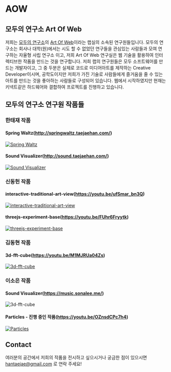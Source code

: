 # AOW

## 모두의 연구소 Art Of Web
저희는 [모두의 연구소](http://www.modulabs.co.kr/)의 [Art Of Web](http://www.modulabs.co.kr/iaw_free/10944)이라는 랩실의 소속된 연구원들입니다. 모두의 연구소는 회사나 대학(원)에서는 시도 할 수 없었던 연구들을 관심있는 사람들과 모여 연구하는 자율형 사립 연구소 이고, 저희 Art Of Web 연구실은 웹 기술을 활용하여 인터렉티브한 작품을 만드는 것을 연구합니다. 저희 랩의 연구원들은 모두 소프트웨어를 만드는 개발자이고, 그 중 두분은 실제로 코드로 미디어아트를 제작하는 Creative Developer이시며, 공학도이지만 저희가 가진 기술로 사람들에게 즐거움을 줄 수 있는 아트를 만드는 것을 좋아하는 사람들로 구성되어 있습니다. 웹에서 시작하였지만 현재는 키넥트같은 하드웨어와 결합하여 프로젝트를 진행하고 있습니다. 

## 모두의 연구소 연구원 작품들 

### 한태재 작품
#### Spring Waltz(http://springwaltz.taejaehan.com/)
[![Spring Waltz](http://img.youtube.com/vi/mNFcjXdNUUw/0.jpg)](https://youtu.be/mNFcjXdNUUw)

#### Sound Visualizer(http://sound.taejaehan.com/)
[![Sound Visualizer](http://img.youtube.com/vi/iMttbDxW95o/0.jpg)](https://youtu.be/iMttbDxW95o)

### 신동헌 작품
#### interactive-traditional-art-view(https://youtu.be/ufSmar_bn3Q)
[![interactive-traditional-art-view](http://img.youtube.com/vi/ufSmar_bn3Q/0.jpg)](https://youtu.be/ufSmar_bn3Q)

#### threejs-experiment-base(https://youtu.be/FUhr6Fryytk)
[![threejs-experiment-base](http://img.youtube.com/vi/FUhr6Fryytk/0.jpg)](https://youtu.be/FUhr6Fryytk)

### 김동현 작품
#### 3d-fft-cube(https://youtu.be/M1MJRUa04Zs)
[![3d-fft-cube](http://img.youtube.com/vi/M1MJRUa04Zs/0.jpg)](https://youtu.be/M1MJRUa04Zs)

### 이소은 작품
#### Sound Visualizer(https://music.sonalee.me/)
![3d-fft-cube](https://music.sonalee.me/sound-visualizer.png)

#### Particles - 진행 중인 작품(https://youtu.be/OZnsdCPc7h4)
[![Particles](http://img.youtube.com/vi/OZnsdCPc7h4/0.jpg)](https://youtu.be/OZnsdCPc7h4)

## Contact
여러분의 공간에서 저희의 작품을 전시하고 싶으시거나 궁금한 점이 있으시면 hantaejae@gmail.com 로 연락 주세요!
